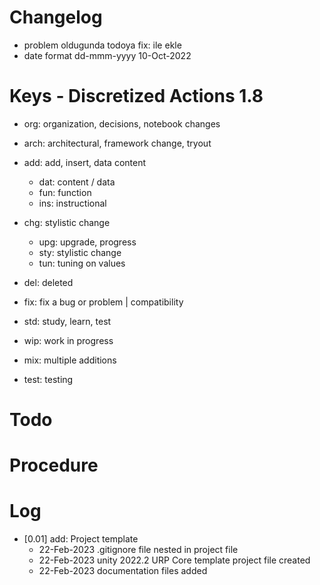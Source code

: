 # Changelog
- problem oldugunda todoya fix: ile ekle
- date format dd-mmm-yyyy 10-Oct-2022

# Keys - Discretized Actions 1.8
- org: organization, decisions, notebook changes
- arch: architectural, framework change, tryout

- add: add, insert, data content
    - dat: content / data
    - fun: function
    - ins: instructional

- chg: stylistic change
    - upg: upgrade, progress
    - sty: stylistic change
    - tun: tuning on values

- del: deleted
- fix: fix a bug or problem | compatibility

- std: study, learn, test
- wip: work in progress
- mix: multiple additions
- test: testing

# Todo

# Procedure

# Log 
- [0.01] add: Project template
    - 22-Feb-2023 .gitignore file nested in project file
    - 22-Feb-2023 unity 2022.2 URP Core template project file created
    - 22-Feb-2023 documentation files added

